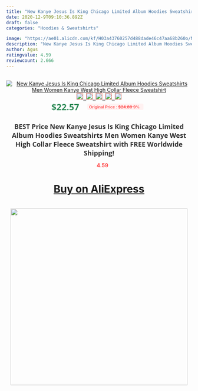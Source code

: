 ```yaml
---
title: "New Kanye Jesus Is King Chicago Limited Album Hoodies Sweatshirts Men Women Kanye West High Collar Fleece Sweatshirt"
date: 2020-12-9T09:10:36.892Z
draft: false
categories: "Hoodies & Sweatshirts"

image: "https://ae01.alicdn.com/kf/H03a43760257d488dade46c47aa68b260o/New-Kanye-Jesus-Is-King-Chicago-Limited-Album-Hoodies-Sweatshirts-Men-Women-Kanye-West-High-Collar.jpg"
description: "New Kanye Jesus Is King Chicago Limited Album Hoodies Sweatshirts Men Women Kanye West High Collar Fleece Sweatshirt"
author: Agus
ratingvalue: 4.59
reviewcount: 2.666
---
```

<br>
<div style="text-align: center;">
<a href="https://s.click.aliexpress.com/e/_Aa7nxr" target="_blank" rel="nofollow noopener noreferrer"><img alt="New Kanye Jesus Is King Chicago Limited Album Hoodies Sweatshirts Men Women Kanye West High Collar Fleece Sweatshirt" class="magnifier-image" src="https://ae01.alicdn.com/kf/H03a43760257d488dade46c47aa68b260o/New-Kanye-Jesus-Is-King-Chicago-Limited-Album-Hoodies-Sweatshirts-Men-Women-Kanye-West-High-Collar.jpg_640x640.jpg">
<br>
<img style="border:1px solid salmon" src="https://ae01.alicdn.com/kf/H03a43760257d488dade46c47aa68b260o/New-Kanye-Jesus-Is-King-Chicago-Limited-Album-Hoodies-Sweatshirts-Men-Women-Kanye-West-High-Collar.jpg_120x120.jpg">&nbsp;&nbsp;<img style="border:1px solid salmon" src="https://ae01.alicdn.com/kf/H8a96213ab8d84e38972e74bb3514a1a2r/New-Kanye-Jesus-Is-King-Chicago-Limited-Album-Hoodies-Sweatshirts-Men-Women-Kanye-West-High-Collar.jpg_120x120.jpg">&nbsp;&nbsp;<img style="border:1px solid salmon" src="https://ae01.alicdn.com/kf/H9a9daaed3fa84810b0cd7383995fda247/New-Kanye-Jesus-Is-King-Chicago-Limited-Album-Hoodies-Sweatshirts-Men-Women-Kanye-West-High-Collar.jpg_120x120.jpg">&nbsp;&nbsp;<img style="border:1px solid salmon" src="https://ae01.alicdn.com/kf/H73b1b134a2cc4b8899981ac91f0de08fk/New-Kanye-Jesus-Is-King-Chicago-Limited-Album-Hoodies-Sweatshirts-Men-Women-Kanye-West-High-Collar.jpg_120x120.jpg">&nbsp;&nbsp;<img style="border:1px solid salmon" src="https://ae01.alicdn.com/kf/H058ccadfb5e34eb191bb38b8f57f0e35z/New-Kanye-Jesus-Is-King-Chicago-Limited-Album-Hoodies-Sweatshirts-Men-Women-Kanye-West-High-Collar.jpg_120x120.jpg"></a></div><br0>
<div style="text-align: center;"><span style="background-color: white; border: 0px; box-sizing: border-box; color: seagreen; display: inline-block; font-family: &quot;open sans&quot; , &quot;arial&quot; , &quot;helvetica&quot; , sans-serif , &quot;heiti&quot;; font-size: 24px; font-stretch: inherit; font-weight: 700; line-height: inherit; margin: 0px 10px 0px 0px; padding: 0px; vertical-align: middle;">$22.57 </span>
<span style="background: rgb(255 , 241 , 241); border-radius: 3px; border: 0px; box-sizing: border-box; color: #ff4747; display: inline-block; font-family: inherit; font-size: 12px; font-stretch: inherit; font-style: inherit; font-variant: inherit; font-weight: 600; line-height: inherit; margin: 0px; padding: 2px 5px; transform: scale(0.9); vertical-align: middle;">Original Price : <b style="text-decoration: line-through;">$24.80 </b> 9%&nbsp;&nbsp;</span></div>
<h1 style="color: #333333; display: inline-block; font-family: &quot;open sans&quot; , &quot;arial&quot; , &quot;helvetica&quot; , sans-serif , &quot;heiti&quot;; font-size: 18px; font-stretch: inherit; font-weight: 700; text-align: center;">BEST Price New Kanye Jesus Is King Chicago Limited Album Hoodies Sweatshirts Men Women Kanye West High Collar Fleece Sweatshirt with FREE Worldwide Shipping!</h1>
<div style="color: #ff4747; text-align: center;">
<img src="https://4.bp.blogspot.com/-M0ZcTcb-5uY/XleCXlxnR4I/AAAAAAAAAEc/OrjgMkXV1oMQFaCRZj5HQwOCBcu3w1FegCPcBGAYYCw/s1600/star.png" style="height: 15px;">&nbsp;<b>4.59</b></div>
<div class="button_cont" align="center"><a class="buynow_a" href="https://s.click.aliexpress.com/e/_Aa7nxr" target="_blank" rel="nofollow noopener noreferrer"><H1>Buy on AliExpress</H1></a></div><br>
<div class="separator" style="clear: both; text-align: center;">
<img src="https://lh3.googleusercontent.com/-pTy5HemUv9M/XlePHvY0dAI/AAAAAAAAAE4/0nX5iRUoIWY8eMW9Dpxeirr157OZliDIgCLcBGAsYHQ/s1600/badge.gif" width="480">
</div>
